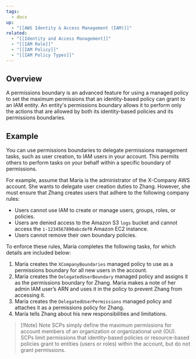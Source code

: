 ```yaml
---
tags:
  - docs
up:
  - "[[AWS Identity & Access Management (IAM)]]"
related:
  - "[[Identity and Access Management]]"
  - "[[IAM Role]]"
  - "[[IAM Policy]]"
  - "[[IAM Policy Types]]"
---
```

## Overview

A permissions boundary is an advanced feature for using a managed policy to set the maximum permissions that an identity-based policy can grant to an IAM entity. An entity's permissions boundary allows it to perform only the actions that are allowed by both its identity-based policies and its permissions boundaries.

## Example

You can use permissions boundaries to delegate permissions management tasks, such as user creation, to IAM users in your account. This permits others to perform tasks on your behalf within a specific boundary of permissions.

For example, assume that María is the administrator of the X-Company AWS account. She wants to delegate user creation duties to Zhang. However, she must ensure that Zhang creates users that adhere to the following company rules:

- Users cannot use IAM to create or manage users, groups, roles, or policies.
- Users are denied access to the Amazon S3 `logs` bucket and cannot access the `i-1234567890abcdef0` Amazon EC2 instance.
- Users cannot remove their own boundary policies.

To enforce these rules, María completes the following tasks, for which details are included below:

1. María creates the `XCompanyBoundaries` managed policy to use as a permissions boundary for all new users in the account.
2. María creates the `DelegatedUserBoundary` managed policy and assigns it as the permissions boundary for Zhang. Maria makes a note of her admin IAM user’s ARN and uses it in the policy to prevent Zhang from accessing it.
3. María creates the `DelegatedUserPermissions` managed policy and attaches it as a permissions policy for Zhang.
4. María tells Zhang about his new responsibilities and limitations.


> [!Note] Note
> SCPs simply define the maximum permissions for account members of an organization or organizational unit (OU). SCPs limit permissions that identity-based policies or resource-based policies grant to entities (users or roles) within the account, but do not grant permissions.
